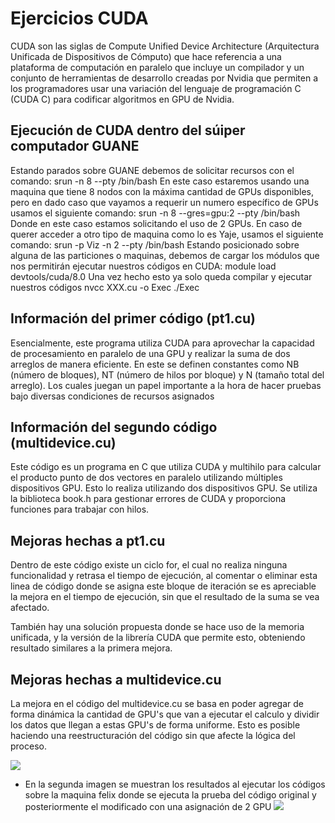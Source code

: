 # Ejercicios CUDA

CUDA son las siglas de Compute Unified Device Architecture (Arquitectura Unificada de Dispositivos de Cómputo) que hace referencia a una plataforma de computación en paralelo que incluye un compilador y un conjunto de herramientas de desarrollo creadas por Nvidia que permiten a los programadores usar una variación del lenguaje de programación C (CUDA C) para codificar algoritmos en GPU de Nvidia.

## Ejecución de CUDA dentro del súiper computador GUANE
Estando parados sobre GUANE debemos de solicitar recursos con el comando:
srun -n 8 --pty /bin/bash
En este caso estaremos usando una maquina que tiene 8 nodos con la máxima cantidad de GPUs disponibles, pero en dado caso que vayamos a requerir un numero específico de GPUs usamos el siguiente comando:
srun -n 8 --gres=gpu:2 --pty /bin/bash
Donde en este caso estamos solicitando el uso de 2 GPUs.
En caso de querer acceder a otro tipo de maquina como lo es Yaje, usamos el siguiente comando:
srun -p Viz -n 2 --pty /bin/bash
Estando posicionado sobre alguna de las particiones o maquinas, debemos de cargar los módulos que nos permitirán ejecutar nuestros códigos en CUDA:
module load devtools/cuda/8.0
Una vez hecho esto ya solo queda compilar y ejecutar nuestros códigos
nvcc XXX.cu -o Exec
./Exec


## Información del primer código (pt1.cu)

Esencialmente, este programa utiliza CUDA para aprovechar la capacidad de procesamiento en paralelo de una GPU y realizar la suma de dos arreglos de manera eficiente.
En este se definen constantes como NB (número de bloques), NT (número de hilos por bloque) y N (tamaño total del arreglo). Los cuales juegan un papel importante a la hora de hacer pruebas bajo diversas condiciones de recursos asignados

## Información del segundo código (multidevice.cu)

Este código es un programa en C que utiliza CUDA y multihilo para calcular el producto punto de dos vectores en paralelo utilizando múltiples dispositivos GPU.
Esto lo realiza utilizando dos dispositivos GPU. Se utiliza la biblioteca book.h para gestionar errores de CUDA y proporciona funciones para trabajar con hilos.

## Mejoras hechas a pt1.cu

Dentro de este código existe un ciclo for, el cual no realiza ninguna funcionalidad y retrasa el tiempo de ejecución, al comentar o eliminar esta linea de código donde se asigna este bloque de iteración se es apreciable la mejora en el tiempo de ejecución, sin que el resultado de la suma se vea afectado.

También hay una solución propuesta donde se hace uso de la memoria unificada, y la versión de la librería CUDA que permite esto, obteniendo resultado similares a la primera mejora.

## Mejoras hechas a multidevice.cu

La mejora en el código del multidevice.cu se basa en poder agregar de forma dinámica la cantidad de GPU's que van a ejecutar el calculo y dividir los datos que llegan a estas GPU's de forma uniforme.
Esto es posible haciendo una reestructuración del código sin que afecte la lógica del proceso.





  ![](capturas/multidevice1.jpeg)

- En la segunda imagen se muestran los resultados al ejecutar los códigos sobre la maquina felix
  donde se ejecuta la prueba del código original y posteriormente el modificado con una asignación de 2 GPU
  ![](capturas/multidevice2.jpeg)
